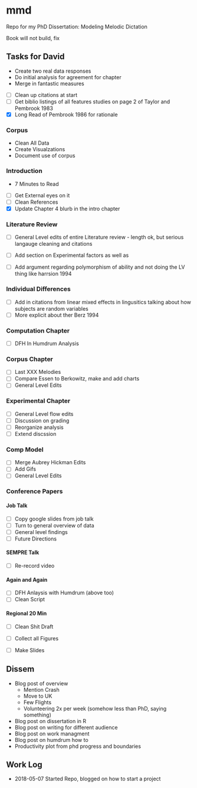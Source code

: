 # mmd

Repo for my PhD Dissertation: Modeling Melodic Dictation

Book will not build, fix

## Tasks for David 

* Create two real data responses
* Do initial analysis for agreement for chapter
* Merge in fantastic measures

* [ ] Clean up citations at start 
* [ ] Get biblio listings of all features studies on page 2 of Taylor and Pembrook 1983
* [X] Long Read of Pembrook 1986 for rationale 

### Corpus

* Clean All Data 
* Create Visualzations
* Document use of corpus 

### Introduction 

* 7 Minutes to Read 

* [ ] Get External eyes on it 
* [ ] Clean References
* [X] Update Chapter 4 blurb in the intro chapter

### Literature Review

* [ ] General Level edits of entire Literature review - length ok, but serious langauge cleaning and citations
* [ ] Add section on Experimental factors as well as 
* [ ] Add argument regarding polymorphism of ability and not doing the LV thing like harrsion 1994


### Individual Differences

* [ ] Add in citations from linear mixed effects in lingusitics talking about how subjects are random variables 
* [ ] More explicit about ther Berz 1994

### Computation Chapter

* [ ] DFH In Humdrum Analysis 

### Corpus Chapter

* [ ] Last XXX Melodies 
* [ ] Compare Essen to Berkowitz, make and add charts
* [ ] General Level Edits

### Experimental Chapter

* [ ] General Level flow edits
* [ ] Discussion on grading
* [ ] Reorganize analysis 
* [ ] Extend discssion

### Comp Model 

* [ ] Merge Aubrey Hickman Edits
* [ ] Add Gifs
* [ ] General Level Edits

### Conference Papers

#### Job Talk 

* [ ] Copy google slides from job talk
* [ ] Turn to general overview of data 
* [ ] General level findings
* [ ] Future Directions 

#### SEMPRE Talk 

* [ ] Re-record video 

#### Again and Again

* [ ] DFH Anlaysis with Humdrum (above too)
* [ ] Clean Script 

#### Regional 20 Min 

* [ ] Clean Shit Draft
* [ ] Collect all Figures
* [ ] Make Slides


## Dissem

* Blog post of overview 
	- Mention Crash
	- Move to UK 
	- Few Flights
	- Volunteering 2x per week (somehow less than PhD, saying something) 
* Blog post on dissertation in R
* Blog post on writing for different audience
* Blog post on work managment 
* Blog post on humdrum how to 
* Productivity plot from phd progress and boundaries

## Work Log 

* 2018-05-07 Started Repo, blogged on how to start a project

